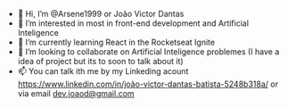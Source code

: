 - 👋 Hi, I’m @Arsene1999 or João Victor Dantas
- 👀 I’m interested in most in front-end development and Artificial Inteligence
- 🌱 I’m currently learning React in the Rocketseat Ignite
- 💞️ I’m looking to collaborate on Artificial Inteligence problemes (I have a idea of project but its to soon to talk about it)
- 📫 You can talk ith me by my Linkeding acount https://www.linkedin.com/in/joão-victor-dantas-batista-5248b318a/ 
  or via email  dev.joaod@gmail.com

<!---
Arsene1999/Arsene1999 is a ✨ special ✨ repository because its `README.md` (this file) appears on your GitHub profile.
You can click the Preview link to take a look at your changes.
--->

